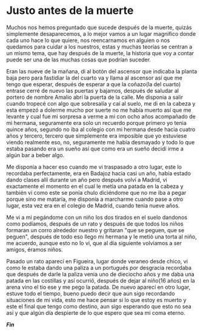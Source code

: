 # Justo antes de la muerte

Muchos nos hemos preguntado que sucede después de la muerte, quizás
simplemente desaparecemos, a lo mejor vamos a un lugar magnifico donde
cada uno hace lo que quiere, nos reencarnamos en alguien o nos quedamos
para cuidar a los nuestros, estas y muchas teorías se centran a un
mismo tema, que hay después de la muerte, la historia que voy a contar
puede ser una de las muchas cosas que podrían suceder.

Eran las nueve de la mañana, di al botón del ascensor que indicaba la
planta baja pero para fastidiar la del cuarto va y llama al ascensor
así que me tengo que esperar, después de esperar a que la coñazo(la del
cuarto) entrase cerré de nuevo las puertas y bajamos, después de
saludar al portero de nombre Amalio abrí la puerta de la calle. Me
disponia a salir cuando tropecé con algo que sobresalía y caí al suelo,
me di en la cabeza y esta empezó a dolerme mucho por suerte no me había
muerto así que me levante y cual fue mi sorpresa a verme a mi con ocho
años acompañado de mi hermana, seguramente era solo un recuerdo porque
primero yo tenia quince años, segundo no iba al colegio con mi hermana
desde hacia cuatro años y tercero, tercero que simplemente era
imposible que yo estuviese viendo realmente eso, no, seguramente me
había desmayado y todo lo que estaba pasando era un sueño así que como
era un sueño decidí irme a algún bar a beber algo.

Me disponía a hacer eso cuando me vi traspasado a otro lugar, este lo
recordaba perfectamente, era en Badajoz hacia casi un año, había estado
dando clases allí durante un año pero después volví a Madrid, vi
exactamente el momento en el cual le metía una patada en la cabeza y
también vi como este se ponía chulo diciéndome que no me iba a pegar
porque sino me mataría, me disponía a marcharme cuando pase a otro
lugar, esta vez era en el colegio de Madrid, cuando tenia nueve años.

Me vi a mi pegándome con un niño los dos tirados en el suelo dandonos
como podíamos, después de un rato y después de que todos los niños
formaran un corro alrededor nuestro y gritaran "que se peguen, que se
peguen", después de todo eso llego mi hermana y le metió una torta al
niño, me acuerdo, aunque esto no lo vi, que al día siguiente volvíamos
a ser amigos, éramos niños.

Pasado un rato aparecí en Figueira, lugar donde veraneo desde chico, vi
como le estaba dando una paliza a un portugués por desgracia recordaba
que después de darle la paliza venia uno de dieciocho años y me daba
una patada en las costillas y así ocurrió, después de dejar al niño(16
años) en la arena vino el tio ese y me pego la patada. De nuevo aparecí
en otro lugar, estuve todo el tiempo, bueno puedo decir que aun sigo
recordando situaciones de mi vida, esto me hace pensar si lo que estoy
es muerto y este el final que tengo como destino, aun sigo esperando
que esto no sea así y que algún día despierte de lo que espero que sea
mi coma eterno.

***Fin***